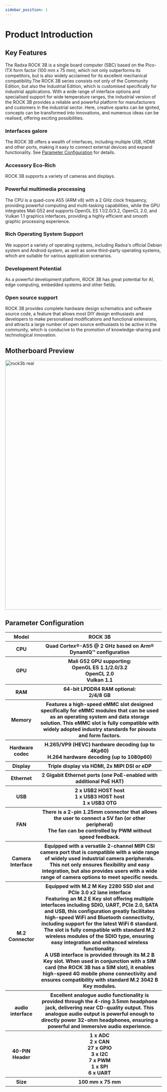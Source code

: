 ```yaml
---
sidebar_position: 1
---
```


# Product Introduction

## Key Features

The Radxa ROCK 3B is a single board computer (SBC) based on the Pico-ITX form factor (100 mm x 75 mm), which not only outperforms its competitors, but is also widely acclaimed for its excellent mechanical compatibility.The ROCK 3B series consists not only of the Community Edition, but also the Industrial Edition, which is customised specifically for industrial applications. With a wide range of interface options and specialised support for wide temperature ranges, the industrial version of the ROCK 3B provides a reliable and powerful platform for manufacturers and customers in the industrial sector. Here, creative sparks can be ignited, concepts can be transformed into innovations, and numerous ideas can be realised, offering exciting possibilities.

### Interfaces galore

The ROCK 3B offers a wealth of interfaces, including multiple USB, HDMI and other ports, making it easy to connect external devices and expand functionality. See [Parameter Configuration](#Parameter-Configuration) for details.

### Accessory Eco-Rich

ROCK 3B supports a variety of cameras and displays.

### Powerful multimedia processing

The CPU is a quad-core A55 (ARM v8) with a 2 GHz clock frequency, providing powerful computing and multi-tasking capabilities, while the GPU integrates Mali G52 and supports OpenGL ES 1.1/2.0/3.2, OpenCL 2.0, and Vulkan 1.1 graphics interfaces, providing a highly efficient and smooth graphic processing experience.

### Rich Operating System Support

We support a variety of operating systems, including Radxa's official Debian system and Android system, as well as some third-party operating systems, which are suitable for various application scenarios.

### Development Potential

As a powerful development platform, ROCK 3B has great potential for AI, edge computing, embedded systems and other fields.

### Open source support

ROCK 3B provides complete hardware design schematics and software source code, a feature that allows most DIY design enthusiasts and developers to make personalised modifications and functional extensions, and attracts a large number of open source enthusiasts to be active in the community, which is conducive to the promotion of knowledge-sharing and technological innovation.

## Motherboard Preview

<img src="/img/rock3/3b/rock3b-interfaces.webp" width="800" alt="rock3b real" />

## Parameter Configuration

<table>
  <tr>
    <th>Model</th>
    <th>ROCK 3B</th>
  </tr>
  <tr>
    <th>CPU</th>
    <th>Quad Cortex®-A55 @ 2 GHz based on Arm® DynamIQ™ configuration</th>
  </tr>
  <tr>
    <th>GPU</th>
    <th>Mali G52 GPU supporting:<br/>OpenGL ES 1.1/2.0/3.2<br/> OpenCL 2.0 <br/> Vulkan 1.1</th>
  </tr>
  <tr>
    <th>RAM</th>
    <th>64-bit LPDDR4 RAM optional:<br/>2/4/8 GB</th>
  </tr>
  <tr>
    <th>Memory</th>
    <th>Features a high-speed eMMC slot designed specifically for eMMC modules that can be used as an operating system and data storage solution. This eMMC slot is fully compatible with widely adopted industry standards for pinouts and form factors.</th>
  </tr>
  <tr>
    <th>Hardware codec</th>
    <th>H.265/VP9 (HEVC) hardware decoding (up to 4Kp60)<br/>H.264 hardware decoding (up to 1080p60)</th>
  </tr>
  <tr>
    <th>Display</th>
    <th>Triple display via HDMI, 2x MIPI DSI or eDP</th>
  </tr>
  <tr>
    <th>Ethernet</th>
    <th>2 Gigabit Ethernet ports (one PoE-enabled with additional PoE HAT)</th>
  </tr>
  <tr>
    <th>USB</th>
    <th>2 x USB2 HOST host<br/>1 x USB3 HOST host<br/>1 x USB3 OTG </th>
  </tr>
  <tr>
    <th>FAN</th>
    <th>There is a 2-pin 1.25mm connector that allows the user to connect a 5V fan (or other peripheral)<br/>The fan can be controlled by PWM without speed feedback.</th>
  </tr>
  <tr>
    <th>Camera Interface</th>
    <th>Equipped with a versatile 2-channel MIPI CSI camera port that is compatible with a wide range of widely used industrial camera peripherals.<br/>This not only ensures flexibility and easy integration, but also provides users with a wide range of camera options to meet specific needs.</th>
  </tr>
  <tr>
    <th>M.2 Connector</th>
    <th>Equipped with M.2 M Key 2280 SSD slot and PCIe 3.0 x2 lane interface<br/>Featuring an M.2 E Key slot offering multiple interfaces including SDIO, UART, PCIe 2.0, SATA and USB, this configuration greatly facilitates high-speed WiFi and Bluetooth connectivity, including support for the latest WiFi 6 standard. The slot is fully compatible with standard M.2 wireless modules of the SDIO type, ensuring easy integration and enhanced wireless functionality.<br/>A USB interface is provided through its M.2 B Key slot. When used in conjunction with a SIM card (the ROCK 3B has a SIM slot), it enables high-speed 4G mobile phone connectivity and ensures compatibility with standard M.2 3042 B Key modules.</th>
  </tr>
  <tr>
    <th>audio interface</th>
    <th>Excellent analogue audio functionality is provided through the 4-ring 3.5mm headphone jack, delivering near CD-quality output. This analogue audio output is powerful enough to directly power 32-ohm headphones, ensuring a powerful and immersive audio experience.</th>
  </tr>
  <tr>
    <th>40-PIN Header</th>
    <th>1 x ADC<br/>2 x CAN<br/>27 x GPIO<br/>3 x I2C<br/>7 x PWM<br/>1 x SPI<br/>6 x UART<br/></th>
  </tr>
  <tr>
    <th>Size</th>
    <th>100 mm x 75 mm </th>
  </tr>
</table>
